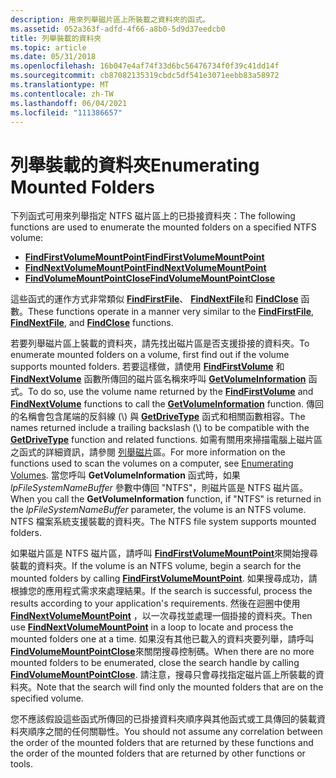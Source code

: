 ```yaml
---
description: 用來列舉磁片區上所裝載之資料夾的函式。
ms.assetid: 052a363f-adfd-4f66-a8b0-5d9d37eedcb0
title: 列舉裝載的資料夾
ms.topic: article
ms.date: 05/31/2018
ms.openlocfilehash: 16b047e4af74f33d6bc56476734f0f39c41dd14f
ms.sourcegitcommit: cb87082135319cbdc5df541e3071eebb83a58972
ms.translationtype: MT
ms.contentlocale: zh-TW
ms.lasthandoff: 06/04/2021
ms.locfileid: "111386657"
---
```

# <a name="enumerating-mounted-folders"></a><span data-ttu-id="ec281-103">列舉裝載的資料夾</span><span class="sxs-lookup"><span data-stu-id="ec281-103">Enumerating Mounted Folders</span></span>

<span data-ttu-id="ec281-104">下列函式可用來列舉指定 NTFS 磁片區上的已掛接資料夾：</span><span class="sxs-lookup"><span data-stu-id="ec281-104">The following functions are used to enumerate the mounted folders on a specified NTFS volume:</span></span>

-   [<span data-ttu-id="ec281-105">**FindFirstVolumeMountPoint**</span><span class="sxs-lookup"><span data-stu-id="ec281-105">**FindFirstVolumeMountPoint**</span></span>](/windows/desktop/api/WinBase/nf-winbase-findfirstvolumemountpointa)
-   [<span data-ttu-id="ec281-106">**FindNextVolumeMountPoint**</span><span class="sxs-lookup"><span data-stu-id="ec281-106">**FindNextVolumeMountPoint**</span></span>](/windows/desktop/api/WinBase/nf-winbase-findnextvolumemountpointa)
-   [<span data-ttu-id="ec281-107">**FindVolumeMountPointClose**</span><span class="sxs-lookup"><span data-stu-id="ec281-107">**FindVolumeMountPointClose**</span></span>](/windows/desktop/api/WinBase/nf-winbase-findvolumemountpointclose)

<span data-ttu-id="ec281-108">這些函式的運作方式非常類似 [**FindFirstFile**](/windows/desktop/api/FileAPI/nf-fileapi-findfirstfilea)、 [**FindNextFile**](/windows/desktop/api/FileAPI/nf-fileapi-findnextfilea)和 [**FindClose**](/windows/desktop/api/FileAPI/nf-fileapi-findclose) 函數。</span><span class="sxs-lookup"><span data-stu-id="ec281-108">These functions operate in a manner very similar to the [**FindFirstFile**](/windows/desktop/api/FileAPI/nf-fileapi-findfirstfilea), [**FindNextFile**](/windows/desktop/api/FileAPI/nf-fileapi-findnextfilea), and [**FindClose**](/windows/desktop/api/FileAPI/nf-fileapi-findclose) functions.</span></span>

<span data-ttu-id="ec281-109">若要列舉磁片區上裝載的資料夾，請先找出磁片區是否支援掛接的資料夾。</span><span class="sxs-lookup"><span data-stu-id="ec281-109">To enumerate mounted folders on a volume, first find out if the volume supports mounted folders.</span></span> <span data-ttu-id="ec281-110">若要這樣做，請使用 [**FindFirstVolume**](/windows/desktop/api/FileAPI/nf-fileapi-findfirstvolumew) 和 [**FindNextVolume**](/windows/desktop/api/FileAPI/nf-fileapi-findnextvolumew) 函數所傳回的磁片區名稱來呼叫 [**GetVolumeInformation**](/windows/desktop/api/FileAPI/nf-fileapi-getvolumeinformationa) 函式。</span><span class="sxs-lookup"><span data-stu-id="ec281-110">To do so, use the volume name returned by the [**FindFirstVolume**](/windows/desktop/api/FileAPI/nf-fileapi-findfirstvolumew) and [**FindNextVolume**](/windows/desktop/api/FileAPI/nf-fileapi-findnextvolumew) functions to call the [**GetVolumeInformation**](/windows/desktop/api/FileAPI/nf-fileapi-getvolumeinformationa) function.</span></span> <span data-ttu-id="ec281-111">傳回的名稱會包含尾端的反斜線 (\\) 與 [**GetDriveType**](/windows/desktop/api/FileAPI/nf-fileapi-getdrivetypea) 函式和相關函數相容。</span><span class="sxs-lookup"><span data-stu-id="ec281-111">The names returned include a trailing backslash (\\) to be compatible with the [**GetDriveType**](/windows/desktop/api/FileAPI/nf-fileapi-getdrivetypea) function and related functions.</span></span> <span data-ttu-id="ec281-112">如需有關用來掃描電腦上磁片區之函式的詳細資訊，請參閱 [列舉磁片](enumerating-volumes.md)區。</span><span class="sxs-lookup"><span data-stu-id="ec281-112">For more information on the functions used to scan the volumes on a computer, see [Enumerating Volumes](enumerating-volumes.md).</span></span> <span data-ttu-id="ec281-113">當您呼叫 **GetVolumeInformation** 函式時，如果 *lpFileSystemNameBuffer* 參數中傳回 "NTFS"，則磁片區是 NTFS 磁片區。</span><span class="sxs-lookup"><span data-stu-id="ec281-113">When you call the **GetVolumeInformation** function, if "NTFS" is returned in the *lpFileSystemNameBuffer* parameter, the volume is an NTFS volume.</span></span> <span data-ttu-id="ec281-114">NTFS 檔案系統支援裝載的資料夾。</span><span class="sxs-lookup"><span data-stu-id="ec281-114">The NTFS file system supports mounted folders.</span></span>

<span data-ttu-id="ec281-115">如果磁片區是 NTFS 磁片區，請呼叫 [**FindFirstVolumeMountPoint**](/windows/desktop/api/WinBase/nf-winbase-findfirstvolumemountpointa)來開始搜尋裝載的資料夾。</span><span class="sxs-lookup"><span data-stu-id="ec281-115">If the volume is an NTFS volume, begin a search for the mounted folders by calling [**FindFirstVolumeMountPoint**](/windows/desktop/api/WinBase/nf-winbase-findfirstvolumemountpointa).</span></span> <span data-ttu-id="ec281-116">如果搜尋成功，請根據您的應用程式需求來處理結果。</span><span class="sxs-lookup"><span data-stu-id="ec281-116">If the search is successful, process the results according to your application's requirements.</span></span> <span data-ttu-id="ec281-117">然後在迴圈中使用 [**FindNextVolumeMountPoint**](/windows/desktop/api/WinBase/nf-winbase-findnextvolumemountpointa) ，以一次尋找並處理一個掛接的資料夾。</span><span class="sxs-lookup"><span data-stu-id="ec281-117">Then use [**FindNextVolumeMountPoint**](/windows/desktop/api/WinBase/nf-winbase-findnextvolumemountpointa) in a loop to locate and process the mounted folders one at a time.</span></span> <span data-ttu-id="ec281-118">如果沒有其他已載入的資料夾要列舉，請呼叫 [**FindVolumeMountPointClose**](/windows/desktop/api/WinBase/nf-winbase-findvolumemountpointclose)來關閉搜尋控制碼。</span><span class="sxs-lookup"><span data-stu-id="ec281-118">When there are no more mounted folders to be enumerated, close the search handle by calling [**FindVolumeMountPointClose**](/windows/desktop/api/WinBase/nf-winbase-findvolumemountpointclose).</span></span> <span data-ttu-id="ec281-119">請注意，搜尋只會尋找指定磁片區上所裝載的資料夾。</span><span class="sxs-lookup"><span data-stu-id="ec281-119">Note that the search will find only the mounted folders that are on the specified volume.</span></span>

<span data-ttu-id="ec281-120">您不應該假設這些函式所傳回的已掛接資料夾順序與其他函式或工具傳回的裝載資料夾順序之間的任何關聯性。</span><span class="sxs-lookup"><span data-stu-id="ec281-120">You should not assume any correlation between the order of the mounted folders that are returned by these functions and the order of the mounted folders that are returned by other functions or tools.</span></span>

 

 



